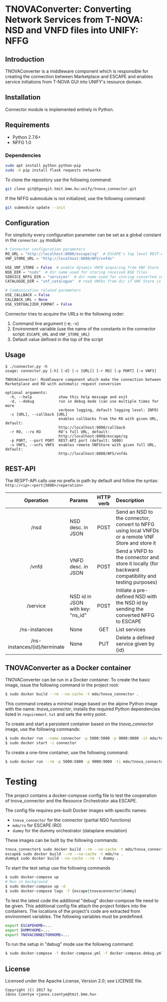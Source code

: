 # TNOVAConverter: Converting Network Services from T-NOVA: NSD and VNFD files into UNIFY: NFFG

## Introduction

TNOVAConverter is a middleware component which is responsible for creating the connection 
between Marketplace and ESCAPE and enables service initiations from T-NOVA GUI into UNIFY's 
resource domain.

## Installation

Connector module is implemented entirely in Python.

## Requirements

* Python 2.7.6+
* NFFG 1.0

### Dependencies

```bash
sudo apt install python python-pip
sudo -H pip install flask requests networkx
```

To clone the repository use the following command:

```bash
git clone git@5gexgit.tmit.bme.hu:unify/tnova_connector.git
```

If the NFFG submodule is not initialized, use the following command:

```bash
git submodule update --init
```

## Configuration

For simplicity every configuration parameter can be set as a global constant in the `connector.py` module:

```python
# Connector configuration parameters
RO_URL = "http://localhost:8008/escape/sg"  # ESCAPE's top level REST-API
VNF_STORE_URL = "http://localhost:8080/NFS/vnfds"

USE_VNF_STORE = False  # enable dynamic VNFD acquiring from VNF Store
NSD_DIR = "nsds"  # dir name used for storing received NSD files
SERVICE_NFFG_DIR = "services"  # dir name used for storing converted services
CATALOGUE_DIR = "vnf_catalogue"  # read VNFDs from dir if VNF Store is disabled

# Communication related parameters
USE_CALLBACK = False
CALLBACK_URL = None
USE_VIRTUALIZER_FORMAT = False
```

Connector tries to acquire the URLs in the following order:

1. Command line argument (-e; -v)
2. Environment variable (use the name of the constants in the connector script: `ESCAPE_URL` and `VNF_STORE_URL`)
3. Default value defined in the top of the script

## Usage

```
$ ./connector.py -h
usage: connector.py [-h] [-d] [-c [URL]] [-r RO] [-p PORT] [-v VNFS]

TNOVAConnector: Middleware component which make the connection between
Marketplace and RO with automatic request conversion

optional arguments:
  -h, --help            show this help message and exit
  -d, --debug           run in debug mode (can use multiple times for more
                        verbose logging, default logging level: INFO)
  -c [URL], --callback [URL]
                        enables callbacks from the RO with given URL, default:
                        http://localhost:9000/callback
  -r RO, --ro RO        RO's full URL, default:
                        http://localhost:8008/escape/sg
  -p PORT, --port PORT  REST-API port (default: 5000)
  -v VNFS, --vnfs VNFS  enables remote VNFStore with given full URL, default:
                        http://localhost:8080/NFS/vnfds
```

## REST-API

The RESPT-API calls use no prefix in path by default and follow the syntax: ``http://<ip>:<port|5000>/<operation>``

| Operation                     | Params                            | HTTP verb | Description                                                                                        |
|:-----------------------------:|:----------------------------------|:---------:|:---------------------------------------------------------------------------------------------------|
| /nsd                          | NSD desc. in JSON                 | POST      | Send an NSD to the connector, convert to NFFG using local VNFDs or a remote VNF Store and store it |
| /vnfd                         | VNFD desc. in JSON                | POST      | Send a VNFD to the connector and store it locally (for backward compatibility and testing purposes)|
| /service                      | NSD id in JSON with key: "ns_id"  | POST      | Initiate a pre-defined NSD with the NSD id by sending the converted NFFG to ESCAPE                 |
| /ns-instances                 | None                              | GET       | List services                                                                                      |
| /ns-instances/{id}/terminate  | None                              | PUT       | Delete a defined service given by {id}                                                             |

## TNOVAConverter as a Docker container

TNOVAConverter can be run in a Docker container. To create the basic image, issue the following command 
in the project root:

```bash
$ sudo docker build --rm --no-cache -t mdo/tnova_connector .
```

This command creates a minimal image based on the alpine Python image with the name: _tnova_connector_, 
installs the required Python dependencies listed in `requirement.txt` and sets the entry point.

To create and start a persistent container based on the _tnova_connector_ image, use the following commands:

```bash
$ sudo docker run --name connector -p 5000:5000 -p 9000:9000 -it mdo/tnova_connector
$ sudo docker start -i connector
```

To create a one-time container, use the following command:

```bash
$ sudo docker run --rm -p 5000:5000 -p 9000:9000 -ti mdo/tnova_connector
```

# Testing

The project contains a docker-compose config file to test the cooperation of 
tnova_connector and the Resource Orchestrator aka ESCAPE.

The config file requires pre-built Docker images with specific names:
  * `tnova_connector` for the connector (partial NSO functions)
  * `mdo/ro` for ESCAPE (RO)
  * `dummy` for the dummy orchestrator (dataplane emulation)
  
These images can be built by the following commands:

```bash
tnova_connector$ sudo docker build --rm --no-cache -t mdo/tnova_connector .
escape$ sudo docker build --rm --no-cache -t mdo/ro .
dummy$ sudo docker build --no-cache --rm -t dummy .
```

To start the test setup use the following commands

```bash
$ sudo docker-compose up
# Run in background
$ sudo docker-compose up -d
$ sudo docker-compose logs -f {escape|tnovaconnector|dummy}
```

To test the latest code the additional "debug" docker-compose file need to be 
given. This additional config file attach the project folders into the containers.
The locations of the project's code are extracted from environment variables.
The following variables must be predefined:

```bash
export ESCAPEHOME=...
export DUMMYHOME=...
export TNOVACONNECTORHOME=...
```

To run the setup in "debug" mode use the following command:

```bash
$ sudo docker-compose -f docker-compose.yml -f docker-compose.debug.yml up
```

## License

Licensed under the Apache License, Version 2.0; see LICENSE file.

    Copyright (C) 2017 by
    János Czentye <janos.czentye@tmit.bme.hu>